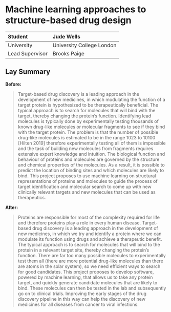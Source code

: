 # Machine learning approaches to structure-based drug design

| Student | Jude Wells |
| :------ | :---------------------- |
| University | University College London |
| Lead Supervisor | Brooks Paige|

## Lay Summary

**Before:** 

> Target-based drug discovery is a leading approach in the development of new medicines, in which modulating the function of a target protein is hypothesized to be therapeutically beneficial. The typical approach is to search for molecules that will bind with the target, thereby changing the protein’s function. Identifying lead molecules is typically done by experimentally testing thousands of known drug-like molecules or molecular fragments to see if they bind with the target protein. The problem is that the number of possible drug-like molecules is estimated to be in the range 1023 to 10100 [Hilten 2019] therefore experimentally testing all of them is impossible and the task of building new molecules from fragments requires extensive expert knowledge and intuition. The biological function and behaviour of proteins and molecules are governed by the structure and chemical properties of the molecules. As a result, it is possible to predict the location of binding sites and which molecules are likely to bind. This project proposes to use machine learning on structural representations of proteins and molecules to guide the process of target identification and molecular search to come up with new clinically relevant targets and new molecules that can be used as therapeutics.

**After:**

> Proteins are responsible for most of the complexity required for life and therefore proteins play a role in every human disease. Target-based drug discovery is a leading approach in the development of new medicines, in which we try and identify a protein where we can modulate its function using drugs and achieve a therapeutic benefit. The typical approach is to search for molecules that will bind to the protein in a relevant target site, thereby changing the protein’s function. There are far too many possible molecules to experimentally test them all (there are more potential drug-like molecules than there are atoms in the solar system), so we need efficient ways to search for good candidates. This project proposes to develop software, powered by machine learning, that allows us to take any protein target, and quickly generate candidate molecules that are likely to bind. These molecules can then be tested in the lab and subsequently go on to clinical trials. Improving the early stages of the drug discovery pipeline in this way can help the discovery of new medicines for all diseases from cancer to viral infections.
